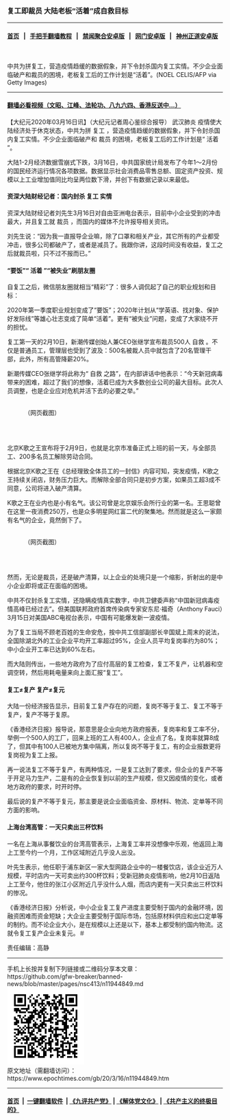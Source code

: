 ### 复工即裁员 大陆老板“活着”成自救目标
------------------------

#### [首页](https://github.com/gfw-breaker/banned-news/blob/master/README.md) &nbsp;&nbsp;|&nbsp;&nbsp; [手把手翻墙教程](https://github.com/gfw-breaker/guides/wiki) &nbsp;&nbsp;|&nbsp;&nbsp; [禁闻聚合安卓版](https://github.com/gfw-breaker/bn-android) &nbsp;&nbsp;|&nbsp;&nbsp; [网门安卓版](https://github.com/oGate2/oGate) &nbsp;&nbsp;|&nbsp;&nbsp; [神州正道安卓版](https://github.com/SzzdOgate/update) 



<div><img alt="" class="aligncenter wp-post-image" src="https://i.epochtimes.com/assets/uploads/2020/02/GettyImages-1202929931-600x400.jpg"/>
<div class="red16 caption">
 <p>
  中共为拼复工，营造疫情趋缓的数据假象，并下令封杀国内复工实情。不少企业面临破产和裁员的困境，老板复工后的工作计划是“活着”。(NOEL CELIS/AFP via Getty Images)
 </p>
</div>
</div><hr/>

#### [翻墙必看视频（文昭、江峰、法轮功、八九六四、香港反送中...）](https://github.com/gfw-breaker/banned-news/blob/master/pages/link3.md)

<div><p>
 【大纪元2020年03月16日讯】（大纪元记者周心鉴综合报导）
 <ok href="https://www.epochtimes.com/gb/tag/%E6%AD%A6%E6%B1%89%E8%82%BA%E7%82%8E.html">
  武汉肺炎
 </ok>
 疫情使大陆经济处于休克状态，中共为拼
 <ok href="https://www.epochtimes.com/gb/tag/%E5%A4%8D%E5%B7%A5.html">
  复工
 </ok>
 ，营造疫情趋缓的数据假象，并下令封杀国内复工实情。不少企业面临破产和
 <ok href="https://www.epochtimes.com/gb/tag/%E8%A3%81%E5%91%98.html">
  裁员
 </ok>
 的困境，老板复工后的工作计划是“
 <ok href="https://www.epochtimes.com/gb/tag/%E6%B4%BB%E7%9D%80.html">
  活着
 </ok>
 ”。
</p>
<p>
 大陆1-2月经济数据雪崩式下跌，3月16日，中共国家统计局发布了今年1～2月份的国民经济运行情况各项数据。数据显示社会消费品零售总额、固定资产投资、规模以上工业增加值同比均呈两位数下滑，并创下有数据记录以来最低。
</p>
<h4>
 资深大陆财经记者：国内封杀
 <ok href="https://www.epochtimes.com/gb/tag/%E5%A4%8D%E5%B7%A5.html">
  复工
 </ok>
 实情
</h4>
<p>
 资深大陆财经记者刘先生3月16日对自由亚洲电台表示，目前中小企业受到的冲击最大，并且复工就
 <ok href="https://www.epochtimes.com/gb/tag/%E8%A3%81%E5%91%98.html">
  裁员
 </ok>
 ，而国内的媒体不允许报导相关资讯。
</p>
<p>
 刘先生说：“因为我一直报导企业嘛，除了口罩和相关产业，其它所有的产业都受冲击，很多公司都破产了，或者是减员了。我跟你讲，这段时间没有收益，复工之后就裁员啦，只不过不报而已。”
</p>
<h4>
 “要饭”“
 <ok href="https://www.epochtimes.com/gb/tag/%E6%B4%BB%E7%9D%80.html">
  活着
 </ok>
 ”“被失业”刷朋友圈
</h4>
<p>
 自复工之后，微信朋友圈就相当“精彩”了：很多人调侃起了自己的职业规划和目标：
</p>
<p>
 2020年第一季度职业规划变成了“要饭”；2020年计划从“学英语、找对象、保护好发际线”等雄心壮志变成了简单“活着”。更有“被失业”问题，变成了大家绕不开的担忧。
</p>
<p>
 复工第一天的2月10日，新潮传媒创始人兼CEO张继学宣布裁员500人
 <ok href="https://www.epochtimes.com/gb/tag/%E8%87%AA%E6%95%91.html">
  自救
 </ok>
 。不仅是普通员工，管理层也受到了波及：500名被裁人员中就包含了20名管理干部，此外，所有高管降薪20%。
</p>
<p>
 新潮传媒CEO张继学将此称为“
 <ok href="https://www.epochtimes.com/gb/tag/%E8%87%AA%E6%95%91.html">
  自救
 </ok>
 之路”，在内部讲话中他表示：“今天新冠病毒带来的困难，超过了我们的想像，活着巳成为大多数创业公司的最大目标。此次人员调整，也是企业应对危机并活下去的必要之举。”
</p>
<figure class="wp-caption aligncenter" id="attachment_11944867" style="width: 450px">
 <ok href="http://i.epochtimes.com/assets/uploads/2020/03/Untitled-2-2.gif">
  <img alt="" class="wp-image-11944867 size-medium" src="http://i.epochtimes.com/assets/uploads/2020/03/Untitled-2-2-450x209.gif"/>
 </ok>
 <br/><figcaption class="wp-caption-text">
  （网页截图）
 </figcaption><br/>
</figure><br/>
<p>
 北京K歌之王宣布将于2月9日，也就是北京市准备正式上班的前一天，与全部员工、200多名员工解除劳动合同。
</p>
<p>
 根据北京K歌之王在《总经理致全体员工的一封信》内容可知，突发疫情，K歌之王持续关闭店，财务压力巨大。而解除全部合同只是初步方案，如果员工超3成不同意，公司将进入破产清算。
</p>
<p>
 K歌之王在业内也是小有名气。该公司曾是北京娱乐会所行业的第一名。王思聪曾在这里一夜消费250万，也是众多明星网红富二代的聚集地。然而就是这么一家颇有名气的企业，竟然倒下了。
</p>
<figure class="wp-caption aligncenter" id="attachment_11944874" style="width: 450px">
 <ok href="http://i.epochtimes.com/assets/uploads/2020/03/11-1.gif">
  <img alt="" class="wp-image-11944874 size-medium" src="http://i.epochtimes.com/assets/uploads/2020/03/11-1-450x417.gif"/>
 </ok>
 <br/><figcaption class="wp-caption-text">
  （网页截图）
 </figcaption><br/>
</figure><br/>
<p>
 然而，无论是裁员，还是破产清算，以上企业的处境只是一个缩影，折射出的是中小企业即将或正在面临的困境。
</p>
<p>
 中共不仅封杀复工实情，还隐瞒疫情真实数字，中共卫健委声称“中国新冠病毒疫情高峰已经过去”。但美国联邦政府首席传染病专家安东尼‧福奇（Anthony Fauci）3月15日对美国ABC电视台表示，中国有可能爆发新一波疫情。
</p>
<p>
 为了复工当局不顾老百姓的生命安危，按中共工信部副部长辛国斌上周末的说法，全国除湖北外的工业企业平均开工率超过95%，企业人员平均复岗率约为80%；中小企业开工率已达到60%左右。
</p>
<p>
 而大陆则传出，一些地方政府为了应付高层的复工检查，复工不复产，让机器和空调空转，然后用耗电量来向上面汇报“复工”。
</p>
<h4>
 复工≠复产 复产≠复元
</h4>
<p>
 大陆一份经济报告显示，目前复工复产存在的问题，复岗不等于复工、复工不等于复产，复产不等于复原。
</p>
<p>
 《香港经济日报》报导说，那意思是企业向地方政府报表，复岗率和复工率不分，举例一个500人的工厂，回来上班的工人有400人，企业点了名，复岗率就算8成了，但其中有100人已被地方集中隔离，所以复岗不等于复工，有的企业报数更将复岗视为复工上报。
</p>
<p>
 再一说法复工不等于复产，有两种情况，一是复工达到了要求，但企业的复产不等于开足马力生产，二是有的企业恢复到以前的生产规模，但又因疫情的变化，或者地方政府的要求，时开时停。
</p>
<p>
 最后说的复产不等于复元，那主要是说企业面临资金、原材料、物流、定单等不同方面的影响。
</p>
<h4>
 上海台湾高管：一天只卖出三杯饮料
</h4>
<p>
 一名在上海从事餐饮业的台湾高管表示，上海复工率并没想像中乐观，他返回上海上工至今约一个月，工作区域附近几乎没人出没。
</p>
<p>
 叶先生表示，他任职于浦东新区一家大型网路企业中的一楼餐饮店，该企业近万人规模，平时店内一天可卖出约300杯饮料；受新冠肺炎疫情影响，他2月10日返陆上工至今，他住的张江小区附近几乎没什么人烟，而店内更有一天只卖出三杯饮料的惨况。
</p>
<p>
 《香港经济日报》分析说，中小企业复工复产进度主要受制于国内的金融环境，因融资困难而资金短缺；大企业主要受制于国际市场，包括原材料供应和出口定单等的制约。而不论企业大小，是在规模以上还是以下，基本上都受制约国内物流。这就令复工复产企业未复元。＃
</p>
<p>
 责任编辑：高静
</p>
</div>
<hr/>
手机上长按并复制下列链接或二维码分享本文章：<br/>
https://github.com/gfw-breaker/banned-news/blob/master/pages/nsc413/n11944849.md <br/>
<a href='https://github.com/gfw-breaker/banned-news/blob/master/pages/nsc413/n11944849.md'><img src='https://github.com/gfw-breaker/banned-news/blob/master/pages/nsc413/n11944849.md.png'/></a> <br/>
原文地址（需翻墙访问）：https://www.epochtimes.com/gb/20/3/16/n11944849.htm


------------------------
#### [首页](https://github.com/gfw-breaker/banned-news/blob/master/README.md) &nbsp;|&nbsp; [一键翻墙软件](https://github.com/gfw-breaker/nogfw/blob/master/README.md) &nbsp;| [《九评共产党》](https://github.com/gfw-breaker/9ping.md/blob/master/README.md#九评之一评共产党是什么) | [《解体党文化》](https://github.com/gfw-breaker/jtdwh.md/blob/master/README.md) | [《共产主义的终极目的》](https://github.com/gfw-breaker/gczydzjmd.md/blob/master/README.md)


<img src='http://gfw-breaker.win/banned-news/pages/nsc413/n11944849.md' width='0px' height='0px'/>